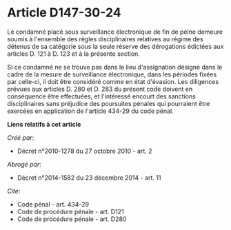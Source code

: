 # Article D147-30-24

Le condamné placé sous surveillance électronique de fin de peine demeure soumis à l'ensemble des règles disciplinaires
relatives au régime des détenus de sa catégorie sous la seule réserve des dérogations édictées aux articles D. 121 à D. 123
et à la présente section. 

Si ce condamné ne se trouve pas dans le lieu d'assignation désigné dans le cadre de la mesure de surveillance électronique,
dans les périodes fixées par celle-ci, il doit être considéré comme en état d'évasion. Les diligences prévues aux articles D.
280 et D. 283 du présent code doivent en conséquence être effectuées, et l'intéressé encourt des sanctions disciplinaires
sans préjudice des poursuites pénales qui pourraient être exercées en application de l'article 434-29 du code pénal.

**Liens relatifs à cet article**

_Créé par_:

  - Décret n°2010-1278 du 27 octobre 2010 - art. 2

_Abrogé par_:

  - Décret n°2014-1582 du 23 décembre 2014 - art. 11

_Cite_:

  - Code pénal - art. 434-29
  - Code de procédure pénale - art. D121
  - Code de procédure pénale - art. D280
